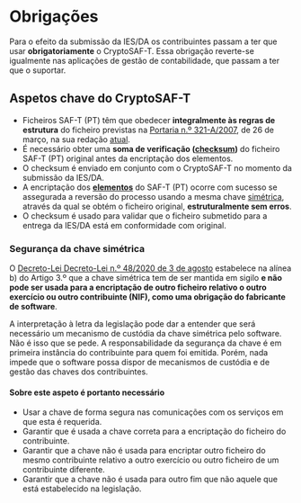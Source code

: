 # Obrigações

Para o efeito da submissão da IES/DA os contribuintes passam a ter que usar **obrigatoriamente** o CryptoSAF-T. Essa obrigação reverte-se igualmente nas aplicações de gestão de contabilidade, que passam a ter que o suportar.

## Aspetos chave do CryptoSAF-T

* Ficheiros SAF-T \(PT\) têm que obedecer **integralmente às regras de estrutura** do ficheiro previstas na [Portaria n.º 321-A/2007](https://dre.pt/web/guest/pesquisa/-/search/664305/details/normal?l=1), de 26 de março, na sua redação [atual](https://info.portaldasfinancas.gov.pt/pt/apoio_contribuinte/SAFT_PT/Paginas/news-saf-t-pt.aspx).
* É necessário obter uma **soma de verificação \(**[**checksum**](informacao-tecnica/saf-t-pt/checksum.md)**\)** do ficheiro SAF-T \(PT\) original antes da encriptação dos elementos.
* O checksum é enviado em conjunto com o CryptoSAF-T no momento da submissão da IES/DA.
* A encriptação dos [**elementos**](informacao-tecnica/cryptosaf-t/elementos.md) do SAF-T \(PT\) ocorre com sucesso se assegurada a reversão do processo usando a mesma chave [simétrica](conceito.md#o-que-vai-acontecer), através da qual se obtém o ficheiro original, **estruturalmente sem erros**.
* O checksum é usado para validar que o ficheiro submetido para a entrega da IES/DA está em conformidade com original.

### Segurança da chave simétrica

O [Decreto-Lei Decreto-Lei n.º 48/2020 de 3 de agosto](https://data.dre.pt/eli/dec-lei/48/2020/08/03/p/dre) estabelece na alínea b\) do Artigo 3.º que a chave simétrica tem de ser mantida em sigilo **e não pode ser usada para a encriptação de outro ficheiro relativo o outro exercício ou outro contribuinte \(NIF\), como uma obrigação do fabricante de software**.

A interpretação à letra da legislação pode dar a entender que será necessário um mecanismo de custódia da chave simétrica pelo software. Não é isso que se pede. A responsabilidade da segurança da chave é em primeira instância do contribuinte para quem foi emitida. Porém, nada impede que o software possa dispor de mecanismos de custódia e de gestão das chaves dos contribuintes.

#### Sobre este aspeto é portanto necessário

* Usar a chave de forma segura nas comunicações com os serviços em que esta é requerida.
* Garantir que é usada a chave correta para a encriptação do ficheiro do contribuinte.
* Garantir que a chave não é usada para encriptar outro ficheiro do mesmo contribuinte relativo a outro exercício ou outro ficheiro de um contribuinte diferente.
* Garantir que a chave não é usada para outro fim que não aquele que está estabelecido na legislação.

